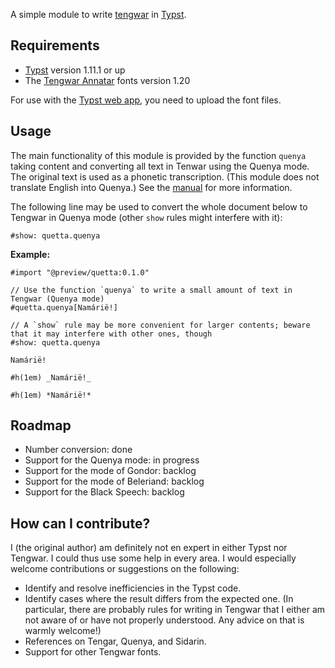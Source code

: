 A simple module to write [tengwar](https://en.wikipedia.org/wiki/Tengwar) in [Typst](https://typst.app/).

## Requirements

- [Typst](https://github.com/typst/typst) version 1.11.1 or up
- The [Tengwar Annatar](https://www.fontspace.com/tengwar-annatar-font-f2244) fonts version 1.20

For use with the [Typst web app](https://typst.app/), you need to upload the font files.

## Usage

The main functionality of this module is provided by the function `quenya` taking content and converting all text in Tenwar using the Quenya mode. The original text is used as a phonetic transcription. (This module does not translate English into Quenya.) See the [manual](manual.pdf) for more information.

The following line may be used to convert the whole document below to Tengwar in Quenya mode (other `show` rules might interfere with it):
```
#show: quetta.quenya
```

**Example:**

```
#import "@preview/quetta:0.1.0"

// Use the function `quenya` to write a small amount of text in Tengwar (Quenya mode)
#quetta.quenya[Namárië!]

// A `show` rule may be more convenient for larger contents; beware that it may interfere with other ones, though
#show: quetta.quenya

Namárië!

#h(1em) _Namárië!_

#h(1em) *Namárië!*
```

## Roadmap

* Number conversion: done
* Support for the Quenya mode: in progress
* Support for the mode of Gondor: backlog
* Support for the mode of Beleriand: backlog
* Support for the Black Speech: backlog

## How can I contribute?

I (the original author) am definitely not en expert in either Typst nor Tengwar. I could thus use some help in every area. I would especially welcome contributions or suggestions on the following: 

* Identify and resolve inefficiencies in the Typst code.
* Identify cases where the result differs from the expected one. (In particular, there are probably rules for writing in Tengwar that I either am not aware of or have not properly understood. Any advice on that is warmly welcome!)
* References on Tengar, Quenya, and Sidarin.
* Support for other Tengwar fonts. 

